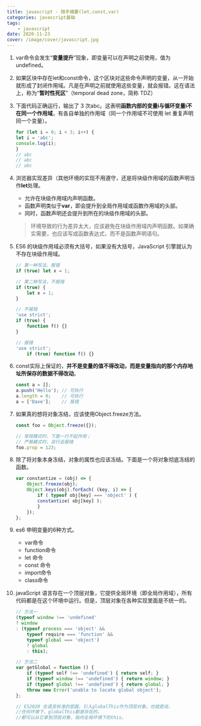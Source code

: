 ```yaml
---
title: javascript - 随手摘要(let,const,var)
categories: javascript基础
tags:
    - javascript
date: 2020-11-23
cover: /image/cover/javascript.jpg
---
```


1. var命令会发生“**变量提升**”现象，即变量可以在声明之前使用，值为undefined。

2. 如果区块中存在let和const命令，这个区块对这些命令声明的变量，从一开始就形成了封闭作用域。凡是在声明之前就使用这些变量，就会报错。这在语法上，称为“**暂时性死区**”（temporal dead zone，简称 TDZ）

3. 下面代码正确运行，输出了 3 次abc。这表明**函数内部的变量i与循环变量i不在同一个作用域**，有各自单独的作用域（同一个作用域不可使用 let 重复声明同一个变量）。

    ```javascript
    for (let i = 0; i < 3; i++) {
    let i = 'abc';
    console.log(i);
    }
    // abc
    // abc
    // abc
    ```

4. 浏览器实现差异（其他环境的实现不用遵守，还是将块级作用域的函数声明当作**let**处理。
    - 允许在块级作用域内声明函数。
    - 函数声明类似于**var**，即会提升到全局作用域或函数作用域的头部。
    - 同时，函数声明还会提升到所在的块级作用域的头部。
    > 环境导致的行为差异太大，应该避免在块级作用域内声明函数。如果确实需要，也应该写成函数表达式，而不是函数声明语句。

5. ES6 的块级作用域必须有大括号，如果没有大括号，JavaScript 引擎就认为不存在块级作用域。

    ```javascript
    // 第一种写法，报错
    if (true) let x = 1;

    // 第二种写法，不报错
    if (true) {
        let x = 1;
    }

    // 不报错
    'use strict';
    if (true) {
        function f() {}
    }

    // 报错
    'use strict';
        if (true) function f() {}
    ```

6. const实际上保证的，**并不是变量的值不得改动，而是变量指向的那个内存地址所保存的数据不得改动**。

    ```javascript
    const a = [];
    a.push('Hello'); // 可执行
    a.length = 0;    // 可执行
    a = ['Dave'];    // 报错
    ```

7. 如果真的想将对象冻结，应该使用Object.freeze方法。

    ```javascript
    const foo = Object.freeze({});

    // 常规模式时，下面一行不起作用；
    // 严格模式时，该行会报错
    foo.prop = 123;
    ```

8. 除了将对象本身冻结，对象的属性也应该冻结。下面是一个将对象彻底冻结的函数。

    ```javascript
    var constantize = (obj) => {
        Object.freeze(obj);
        Object.keys(obj).forEach( (key, i) => {
            if ( typeof obj[key] === 'object' ) {
            constantize( obj[key] );
            }
        });
    };
    ```

9. es6 申明变量的6种方式。
    - var命令
    - function命令
    - let 命令
    - const 命令
    - import命令
    - class命令

10. javaScript 语言存在一个顶层对象，它提供全局环境（即全局作用域），所有代码都是在这个环境中运行。但是，顶层对象在各种实现里面是不统一的。

    ```javascript
    // 方法一
    (typeof window !== 'undefined'
    ? window
    : (typeof process === 'object' &&
        typeof require === 'function' &&
        typeof global === 'object')
        ? global
        : this);

    // 方法二
    var getGlobal = function () {
        if (typeof self !== 'undefined') { return self; }
        if (typeof window !== 'undefined') { return window; }
        if (typeof global !== 'undefined') { return global; }
        throw new Error('unable to locate global object');
    };

    // ES2020 在语言标准的层面，引入globalThis作为顶层对象。也就是说，
    //任何环境下，globalThis都是存在的，
    //都可以从它拿到顶层对象，指向全局环境下的this。
    ```